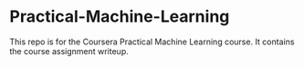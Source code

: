 # Practical-Machine-Learning

This repo is for the Coursera Practical Machine Learning course. 
It contains the course assignment writeup.